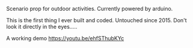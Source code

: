 Scenario prop for outdoor activities. Currently powered by arduino.

This is the first thing I ever built and coded. Untouched since 2015. Don't look it directly in the eyes.....

A working demo https://youtu.be/ehfSThubKYc
